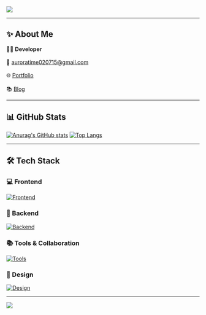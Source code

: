 <link href="https://cdn.jsdelivr.net/gh/orioncactus/pretendard@v1.3.8/dist/web/static/pretendard.css" rel="stylesheet">

<div style="font-family: 'Pretendard', -apple-system, BlinkMacSystemFont, 'Segoe UI', Roboto, sans-serif;">

<img src="https://capsule-render.vercel.app/api?type=waving&color=gradient&height=250&section=header&text=Hi%20There!%20👋%20I'm%20Dongsu%20Sin&fontSize=40&fontAlign=50&fontAlignY=40" /> 

---

## ✨ About Me  

👨‍💻 **Developer** <br>  
📧 [auroratime020715@gmail.com](mailto:auroratime020715@gmail.com) <br>  
🌐 [Portfolio]() <br>  
📚 [Blog](https://blog.naver.com/auroratime020715)  

---

## 📊 GitHub Stats  

  [![Anurag's GitHub stats](https://github-readme-stats.vercel.app/api?username=Dongsusin)](https://github.com/Dongsusin/github-readme-stats)
  [![Top Langs](https://github-readme-stats.vercel.app/api/top-langs/?username=Dongsusin)](https://github.com/Dongsusin/github-readme-stats)

---

## 🛠️ Tech Stack  

### 💻 Frontend  
[![Frontend](https://skillicons.dev/icons?i=html,css,js,react,ts,nextjs,threejs)](https://skillicons.dev)

### 🔧 Backend  
[![Backend](https://skillicons.dev/icons?i=nodejs,firebase)](https://skillicons.dev)

### 📚 Tools & Collaboration  
[![Tools](https://skillicons.dev/icons?i=git,github,notion,vscode,vite,netlify)](https://skillicons.dev)

### 🎨 Design  
[![Design](https://skillicons.dev/icons?i=figma)](https://skillicons.dev)

---

<img src="https://capsule-render.vercel.app/api?type=waving&color=gradient&height=150&section=footer" />  

</div>

